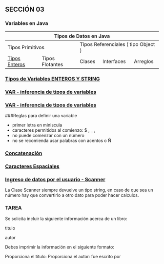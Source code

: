 ## SECCIÓN 03
### Variables en Java

<table>
    <thead>
        <tr>
            <th colspan="5">Tipos de Datos en Java</th>
        </tr>
    </thead>
    <tbody>
        <tr>
            <td colspan="2">Tipos Primitivos</td>
            <td colspan="3">Tipos Referenciales ( tipo Object )</td>
        </tr>
        <tr>
            <td>
                <a href="./TiposEnterosTiposString.java">Tipos Enteros</a></td>
            <td>Tipos Flotantes</td>
            <td>Clases</td>
            <td>Interfaces</td>
            <td>Arreglos</td>
        <tr>
    </tbody>
</table>

### [Tipos de Variables ENTEROS Y STRING](./TiposEnterosTiposString.java)
### [VAR - inferencia de tipos de variables](./TiposEnterosTiposString.java)
### [VAR - inferencia de tipos de variables](./TiposEnterosTiposString.java)
###Reglas para definir una variable
* primer letra en miniscula
* caracteres permitidos al comienzo: $ , _ , 
* no puede comenzar con un número
* no se recomienda usar palabras con acentos o Ñ
### [Concatenación](./Concatenacion.java)
### [Caracteres Espaciales](./CaracteresEspeciales.java)
### [Ingreso de datos por el usuario - Scanner](./ClaseScanner.java)
La Clase Scanner siempre devuelve un tipo string, en caso de que sea un
número hay que convertirlo a otro dato para poder hacer calculos.


### TAREA
Se solicita incluir la siguiente información acerca de un libro:

titulo

autor

Debes imprimir la información en el siguiente formato:

Proporciona el titulo:
Proporciona el autor:
<titulo> fue escrito por <autor>
